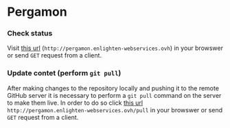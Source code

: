 # Pergamon

### Check status

Visit [this url](http://pergamon.enlighten-webservices.ovh) (`http://pergamon.enlighten-webservices.ovh`) in your browswer or send `GET` request from a client.

### Update contet (perform `git pull`)

After making changes to the repository locally and pushing it to the remote GitHub server it is necessary to perform a `git pull` command on the server to make them live. In order to do so click [this url](http://pergamon.enlighten-webservices.ovh/pull) `http://pergamon.enlighten-webservices.ovh/pull` in your browswer or send `GET` request from a client.